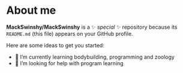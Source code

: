 # About me


**MackSwinshy/MackSwinshy** is a ✨ _special_ ✨ repository because its `README.md` (this file) appears on your GitHub profile.

Here are some ideas to get you started:

- 🌱 I’m currently learning bodybuilding, programming and zoology
- 🤔 I’m looking for help with program learning


